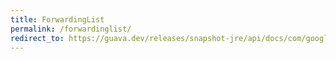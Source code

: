 ```yaml
---
title: ForwardingList
permalink: /forwardinglist/
redirect_to: https://guava.dev/releases/snapshot-jre/api/docs/com/google/common/collect/ForwardingList.html
---
```

